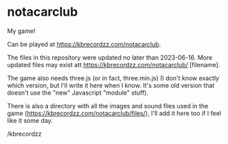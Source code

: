 # notacarclub
My game!

Can be played at https://kbrecordzz.com/notacarclub.

The files in this repository were updated no later than 2023-06-16. More updated files may exist att https://kbrecordzz.com/notacarclub/ [filename].

The game also needs three.js (or in fact, three.min.js) (I don't know exactly which version, but I'll write it here when I know. It's some old version that doesn't use the "new" Javascript "module" stuff).

There is also a directory with all the images and sound files used in the game (https://kbrecordzz.com/notacarclub/files/), I'll add it here too if I feel like it some day.

/kbrecordzz
